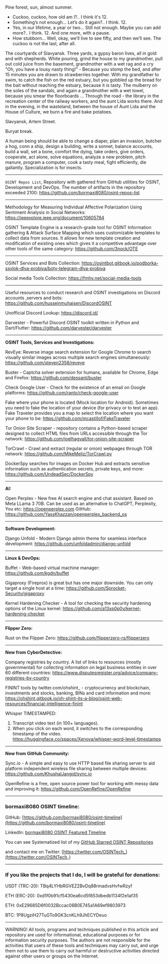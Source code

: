 
Pine forest, sun, almost summer.
- Cuckoo, cuckoo, how old am I?..
I think it's 12.
- Something’s not enough... Let’s do it again?..
I think. 12.
- Yes, in our lifetime, a year or two... Still not enough. Maybe you can add more?..
I think. 12. And one more, with a pause.
- How stubborn... Well, okay, we’ll live to see fifty, and then we’ll see. The cuckoo is not the last, after all.


The courtyards of Slavyansk. Three yards, a gypsy baron lives, all in gold and with shepherds. White pouring, grind the house to my grandmother, pull out cold juice from the basement, grandmother with a wet rag and a cry "Oh, you have a lousy nasty thing!" - Because you stomp the bed, and after 15 minutes you are drawn to strawberries together. With my grandfather to swim, to catch the fish on the red estuary, but you gobbled up the bread for the bait without reaching the estuary, because it is tasty. The mulberry on the soles of the sandals, and again a grandmother with a wet towel, because you smear the floorboards ... Through the road - the library in the recreation center of the railway workers, and the aunt Lida works there. And in the evening, in the wasteland, between the house of Aunt Lida and the House of Culture, we burn a fire and bake potatoes.

Slavyansk, Artem Street.


Buryat break.


A human being should be able to change a diaper, plan an invasion, butcher a hog, conn a ship, design a building, write a sonnet, balance accounts, build a wall, set a bone, comfort the dying, take orders, give orders, cooperate, act alone, solve equations, analyze a new problem, pitch manure, program a computer, cook a tasty meal, fight efficiently, die gallantly. Specialization is for insects.

----

```OSINT Repos List```, Repository with gathered from GitHub utilities for OSINT, Development and DevOps. The number of artifacts in the repository exceeded 2100: https://github.com/bormaxi8080/osint-repos-list

----

Methodology for Measuring Individual Affective Polarization Using Sentiment Analysis in Social Networks: https://ieeexplore.ieee.org/document/10605784

OSINT Template Engine is a research-grade tool for OSINT Information gathering & Attack Surface Mapping which uses customizable templates to collect data from sources. It allows for new template creation and modification of existing ones which gives it a competitive advantage over other tools of the same category: https://github.com/3nock/OTE

----

OSINT Services and Bots Collection: https://osintbot.gitbook.io/podborka-ssylok-dlya-probiva/boty-telegram-dlya-probiva

Social media Tools Collection: https://fmhy.net/social-media-tools

----

Useful resources to conduct research and OSINT investigations on Discord accounts ,servers and bots: https://github.com/husseinmuhaisen/DiscordOSINT

Unofficial Discord Lookup: https://discord.id/

Darvester - Powerful Discord OSINT toolkit written in Python and Dart/Flutter: https://github.com/darvester/darvester

----

**OSINT Tools, Services and Investigations:**

RevEye: Reverse image search extension for Google Chrome to search visually similar images across multiple search engines simultaneously: https://github.com/steven2358/reveye

Buster - Captcha solver extension for humans, available for Chrome, Edge and Firefox: https://github.com/dessant/buster

Check Google User - Check for the existence of an email on Google platforms: https://github.com/ranlo/check-google-user

Fake where your phone is located (Mock location for Android). Sometimes you need to fake the location of your device (for privacy or to test an app). Fake Traveler provides you a map to select the location where you want your phone to be: https://github.com/mcastillof/FakeTraveler

Tor Onion Site Scraper - repository contains a Python-based scraper designed to collect HTML files from URLs accessible through the Tor network: https://github.com/joelhagvall/tor-onion-site-scraper

TorCrawl - Crawl and extract (regular or onion) webpages through TOR network: https://github.com/MikeMeliz/TorCrawl.py

DockerSpy searches for images on Docker Hub and extracts sensitive information such as authentication secrets, private keys, and more: https://github.com/UndeadSec/DockerSpy

----

**AI:**

Open Perplex - New free AI search engine and chat assistant. Based on Meta LLama 3 70B. Can be used as an alternative to ChatGPT, Perplexity, You etc: https://openperplex.com
GitHub: https://github.com/YassKhazzan/openperplex_backend_os

---

**Software Development:**

Django Unfold - Modern Django admin theme for seamless interface development: https://github.com/unfoldadmin/django-unfold

----

**Linux & DevOps:**

Buffet - Web-based virtual machine manager: https://github.com/kgdn/buffet

Gigaproxy (Fireprox) is great but has one major downside. You can only target a single host at a time: https://github.com/Sprocket-Security/gigaproxy

Kernel Hardening Checker - A tool for checking the security hardening options of the Linux kernel: https://github.com/a13xp0p0v/kernel-hardening-checker

----

**Flipper Zero:**

Rust on the Flipper Zero: https://github.com/flipperzero-rs/flipperzero

----

**New from CyberDetective:**

Company registries by country. A list of links to resources (mostly governmental) for collecting information on legal business entities in over 60 different countries: https://www.disputesregister.org/advice/company-registries-by-country

FININT tools by twitter.com/ohshint_ - cryptocurrency and blockchain, investments and stocks, banking, BINs and card information and more: https://ohshint.gitbook.io/oh-shint-its-a-blog/osint-web-resources/financial-intelligence-finint

Whisper TIMESTAMPED:
1. Transcript video text (in 100+ languages).
2. When you click on each word, it switches to the corresponding timestamp of the video.
https://huggingface.co/spaces/Xenova/whisper-word-level-timestamps

----

**New from GitHub Community:**

Sync.io - A simple and easy to use HTTP based file sharing server to aid platform independent wireless file sharing between multiple devices: https://github.com/KhushalJangid/sync.io

OpenRefine is a free, open source power tool for working with messy data and improving it: https://github.com/OpenRefine/OpenRefine

----
### bormaxi8080 OSINT timeline:

GitHub: [https://github.com/bormaxi8080/osint-timeline](https://github.com/bormaxi8080/osint-timeline)

LinkedIn: [bormaxi8080 OSINT Featured Timeline](https://www.linkedin.com/in/osintech/details/featured/)

You can see Systematized list of my [GitHub Starred OSINT Repositories](https://github.com/bormaxi8080/osint-repos-list)

and contact me on Twitter: [https://twitter.com/OSINTech_](https://twitter.com/OSINTech_)

----
### If you like the projects that I do, I will be grateful for donations:

USDT (TRC-20): TBq4LYHbRGVEZ2BvDq88rmadvsHvfwRzyf

ETH (ERC-20): 0xd1f0b91cf5430ea6cd5f853dbedb1134f2e1af35

ETH: 0xE29685D6f0032Bccac08B0E745a1A69ef9803973

BTC: 1P8UgziH27TuGTo9GK3cnKLh9JhECYDeuo

----

WARNING! All tools, programs and techniques published in this article and repository are used for informational, educational purposes or for information security purposes. The authors are not responsible for the activities that users of these tools and techniques may carry out, and urge them not to use them to carry out harmful or destructive activities directed against other users or groups on the Internet.
